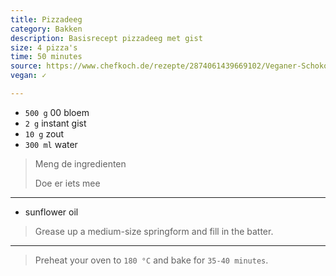 ```yaml
---
title: Pizzadeeg
category: Bakken
description: Basisrecept pizzadeeg met gist
size: 4 pizza's
time: 50 minutes
source: https://www.chefkoch.de/rezepte/2874061439669102/Veganer-Schokokuchen.html
vegan: ✓

---
```


* `500 g` 00 bloem
* `2 g` instant gist
* `10 g` zout
* `300 ml` water


> Meng de ingredienten
>
> Doe er iets mee

---

* sunflower oil

> Grease up a medium-size springform and fill in the batter.

---

> Preheat your oven to `180 °C` and bake for `35-40 minutes`.